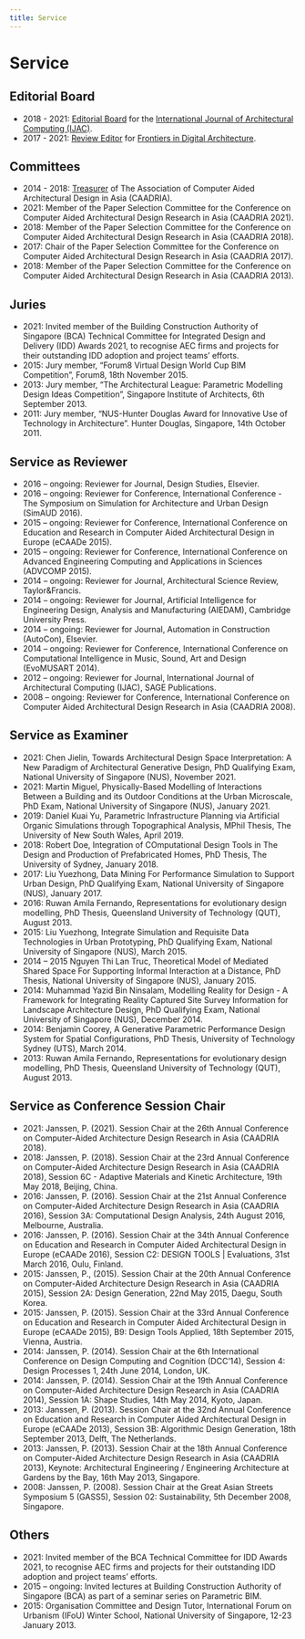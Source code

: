 ```yaml
---
title: Service
---
```

# Service

## Editorial Board

- 2018 - 2021: [Editorial Board](https://uk.sagepub.com/en-gb/asi/international-journal-of-architectural-computing/journal202464#editorial-board) for the [International Journal of Architectural Computing (IJAC)](http://www.architecturalcomputing.org/).
- 2017 - 2021: [Review Editor](https://loop.frontiersin.org/people/236732/overview) for [Frontiers in Digital Architecture](https://www.frontiersin.org/journals/digital-humanities/sections/digital-architecture).

## Committees

- 2014 - 2018: [Treasurer](http://caadria.org/org/officers.html) of The Association of Computer
  Aided Architectural Design in Asia (CAADRIA).
- 2021: Member of the Paper Selection Committee for the Conference on Computer Aided Architectural
  Design Research in Asia (CAADRIA 2021).
- 2018: Member of the Paper Selection Committee for the Conference on Computer Aided Architectural
  Design Research in Asia (CAADRIA 2018).
- 2017: Chair of the Paper Selection Committee for the Conference on Computer Aided Architectural
  Design Research in Asia (CAADRIA 2017).
- 2018: Member of the Paper Selection Committee for the Conference on Computer Aided Architectural
  Design Research in Asia (CAADRIA 2013).

## Juries

- 2021: Invited member of the Building Construction Authority of Singapore (BCA) Technical Committee
  for Integrated Design and Delivery (IDD) Awards 2021, to recognise AEC firms and projects for
  their outstanding IDD adoption and project teams’ efforts.
- 2015: Jury member, “Forum8 Virtual Design World Cup BIM Competition”, Forum8, 18th November 2015.
- 2013: Jury member, “The Architectural League: Parametric Modelling Design Ideas Competition”,
  Singapore Institute of Architects, 6th September 2013.
- 2011: Jury member, “NUS-Hunter Douglas Award for Innovative Use of Technology in Architecture”.
  Hunter Douglas, Singapore, 14th October 2011.

## Service as Reviewer

- 2016 – ongoing: Reviewer for Journal, Design Studies, Elsevier.
- 2016 – ongoing: Reviewer for Conference, International Conference - The Symposium on Simulation
  for Architecture and Urban Design (SimAUD 2016).
- 2015 – ongoing: Reviewer for Conference, International Conference on Education and Research in
  Computer Aided Architectural Design in Europe (eCAADe 2015).
- 2015 – ongoing: Reviewer for Conference, International Conference on Advanced Engineering
  Computing and Applications in Sciences (ADVCOMP 2015).
- 2014 – ongoing: Reviewer for Journal, Architectural Science Review, Taylor&Francis.
- 2014 – ongoing: Reviewer for Journal, Artificial Intelligence for Engineering Design, Analysis and
  Manufacturing (AIEDAM), Cambridge University Press.
- 2014 – ongoing: Reviewer for Journal, Automation in Construction (AutoCon), Elsevier.
- 2014 – ongoing: Reviewer for Conference, International Conference on Computational Intelligence in
  Music, Sound, Art and Design (EvoMUSART 2014).
- 2012 – ongoing: Reviewer for Journal, International Journal of Architectural Computing (IJAC),
  SAGE Publications.
- 2008 – ongoing: Reviewer for Conference, International Conference on Computer Aided Architectural
  Design Research in Asia (CAADRIA 2008).

## Service as Examiner

- 2021: Chen Jielin, Towards Architectural Design Space Interpretation: A New Paradigm of
  Architectural Generative Design, PhD Qualifying Exam, National University of Singapore (NUS),
  November 2021.
- 2021: Martin Miguel, Physically-Based Modelling of Interactions Between a Building and its Outdoor
  Conditions at the Urban Microscale, PhD Exam, National University of Singapore (NUS), January
  2021.
- 2019: Daniel Kuai Yu, Parametric Infrastructure Planning via Artificial Organic Simulations
  through Topographical Analysis, MPhil Thesis, The University of New South Wales, April 2019.
- 2018: Robert Doe, Integration of COmputational Design Tools in The Design and Production of
  Prefabricated Homes, PhD Thesis, The University of Sydney, January 2018.
- 2017: Liu Yuezhong, Data Mining For Performance Simulation to Support Urban Design, PhD Qualifying
  Exam, National University of Singapore (NUS), January 2017.
- 2016: Ruwan Amila Fernando, Representations for evolutionary design modelling, PhD Thesis,
  Queensland University of Technology (QUT), August 2013.
- 2015: Liu Yuezhong, Integrate Simulation and Requisite Data Technologies in Urban Prototyping, PhD
  Qualifying Exam, National University of Singapore (NUS), March  2015.
- 2014 – 2015 Nguyen Thi Lan Truc, Theoretical Model of Mediated Shared Space For Supporting
  Informal Interaction at a Distance, PhD Thesis, National University of Singapore (NUS), January
  2015.
- 2014: Muhammad Yazid Bin Ninsalam, Modelling Reality for Design - A Framework for Integrating
  Reality Captured Site Survey Information for Landscape Architecture Design, PhD Qualifying Exam,
  National University of Singapore (NUS), December 2014.
- 2014: Benjamin Coorey, A Generative Parametric Performance Design System for Spatial
  Configurations, PhD Thesis, University of Technology Sydney (UTS), March 2014.
- 2013: Ruwan Amila Fernando, Representations for evolutionary design modelling, PhD Thesis,
  Queensland University of Technology (QUT), August 2013.

## Service as Conference Session Chair

- 2021: Janssen, P. (2021). Session Chair at the 26th Annual Conference on Computer-Aided
  Architecture Design Research in Asia (CAADRIA 2018).
- 2018: Janssen, P. (2018). Session Chair at the 23rd Annual Conference on Computer-Aided
  Architecture Design Research in Asia (CAADRIA 2018), Session 6C - Adaptive Materials and Kinetic
  Architecture, 19th May 2018, Beijing, China.
- 2016: Janssen, P. (2016). Session Chair at the 21st Annual Conference on Computer-Aided
  Architecture Design Research in Asia (CAADRIA 2016), Session 3A: Computational Design Analysis,
  24th August 2016, Melbourne, Australia.
- 2016: Janssen, P. (2016). Session Chair at the 34th Annual Conference on Education and Research in
  Computer Aided Architectural Design in Europe (eCAADe 2016), Session C2: DESIGN TOOLS \|
  Evaluations, 31st March 2016, Oulu, Finland.
- 2015: Janssen, P., (2015). Session Chair at the 20th Annual Conference on Computer-Aided
  Architecture Design Research in Asia (CAADRIA 2015), Session 2A: Design Generation, 22nd May 2015,
  Daegu, South Korea.
- 2015: Janssen, P. (2015). Session Chair at the 33rd Annual Conference on Education and Research in
  Computer Aided Architectural Design in Europe (eCAADe 2015), B9: Design Tools Applied, 18th
  September 2015, Vienna, Austria.
- 2014: Janssen, P. (2014). Session Chair at the 6th International Conference on Design Computing
  and Cognition (DCC’14), Session 4: Design Processes 1, 24th June 2014, London, UK.
- 2014: Janssen, P. (2014). Session Chair at the 19th Annual Conference on Computer-Aided
  Architecture Design Research in Asia (CAADRIA 2014), Session 1A: Shape Studies, 14th May 2014,
  Kyoto, Japan.
- 2013: Janssen, P. (2013). Session Chair at the 32nd Annual Conference on Education and Research in
  Computer Aided Architectural Design in Europe (eCAADe 2013), Session 3B: Algorithmic Design
  Generation, 18th September 2013, Delft, The Netherlands.
- 2013: Janssen, P. (2013). Session Chair at the 18th Annual Conference on Computer-Aided
  Architecture Design Research in Asia (CAADRIA 2013), Keynote: Architectural Engineering /
  Engineering Architecture at Gardens by the Bay, 16th May 2013, Singapore.
- 2008: Janssen, P. (2008). Session Chair at the Great Asian Streets Symposium 5 (GASS5), Session
  02: Sustainability, 5th December 2008, Singapore.

## Others

 - 2021: Invited member of the BCA Technical Committee for IDD Awards 2021, to recognise AEC firms
   and projects for their outstanding IDD adoption and project teams’ efforts.
- 2015 – ongoing: Invited lectures at Building Construction Authority of Singapore (BCA) as part of
  a seminar series on Parametric BIM.
- 2015: Organisation Committee and Design Tutor, International Forum on Urbanism (IFoU) Winter
  School, National University of Singapore, 12-23 January 2013.
